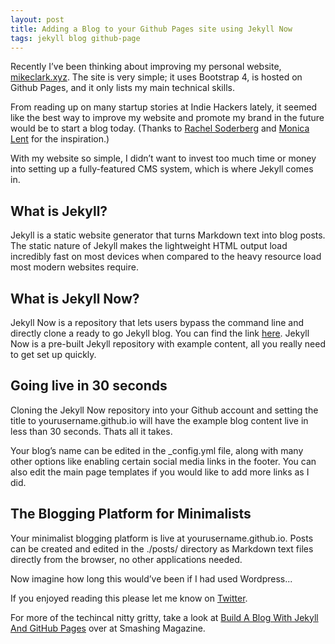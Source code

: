 ```yaml
---
layout: post
title: Adding a Blog to your Github Pages site using Jekyll Now
tags: jekyll blog github-page
---
```


Recently I’ve been thinking about improving my personal website, [mikeclark.xyz](mikeclark.xyz.). The site is very simple; it uses Bootstrap 4, is hosted on Github Pages, and it only lists my main technical skills.

From reading up on many startup stories at Indie Hackers lately, it seemed like the best way to improve my website and promote my brand in the future would be to start a blog today. (Thanks to [Rachel Soderberg](https://dev.to/rachelsoderberg/junior-developers-should-start-a-technical-blog-early-in-their-career-19bg) and [Monica Lent](https://bloggingfordevs.com/) for the inspiration.)

With my website so simple, I didn’t want to invest too much time or money into setting up a fully-featured CMS system, which is where Jekyll comes in.

## What is Jekyll?

Jekyll is a static website generator that turns Markdown text into blog posts. The static nature of Jekyll makes the lightweight HTML output load incredibly fast on most devices when compared to the heavy resource load most modern websites require.

## What is Jekyll Now?

Jekyll Now is a repository that lets users bypass the command line and directly clone a ready to go Jekyll blog. You can find the link [here](https://github.com/barryclark/jekyll-now). Jekyll Now is a pre-built Jekyll repository with example content, all you really need to get set up quickly.

## Going live in 30 seconds

Cloning the Jekyll Now repository into your Github account and setting the title to yourusername.github.io will have the example blog content live in less than 30 seconds. Thats all it takes.

Your blog’s name can be edited in the _config.yml file, along with many other options like enabling certain social media links in the footer. You can also edit the main page templates if you would like to add more links as I did.
  

## The Blogging Platform for Minimalists

Your minimalist blogging platform is live at yourusername.github.io. Posts can be created and edited in the ./posts/ directory as Markdown text files directly from the browser, no other applications needed.

Now imagine how long this would’ve been if I had used Wordpress...


If you enjoyed reading this please let me know on [Twitter](https://twitter.com/mikecdev1).

For more of the techincal nitty gritty, take a look at [Build A Blog With Jekyll And GitHub Pages](https://www.smashingmagazine.com/2014/08/build-blog-jekyll-github-pages/) over at Smashing Magazine.


